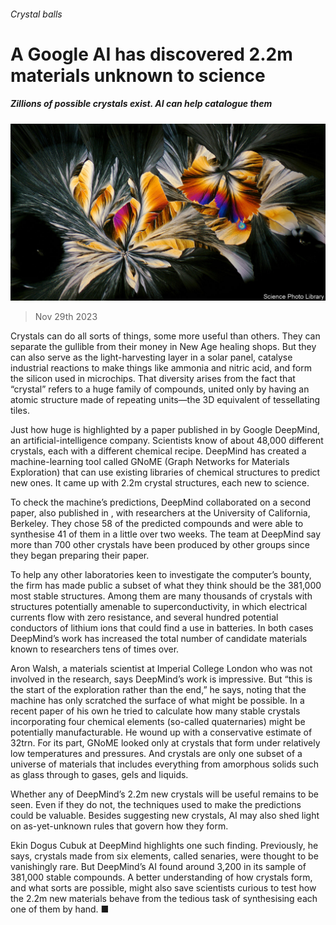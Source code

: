 ###### Crystal balls

# A Google AI has discovered 2.2m materials unknown to science 

##### Zillions of possible crystals exist. AI can help catalogue them 

![image](images/20231202_STP003.jpg) 

> Nov 29th 2023 

Crystals can do all sorts of things, some more useful than others. They can separate the gullible from their money in New Age healing shops. But they can also serve as the light-harvesting layer in a solar panel, catalyse industrial reactions to make things like ammonia and nitric acid, and form the silicon used in microchips. That diversity arises from the fact that “crystal” refers to a huge family of compounds, united only by having an atomic structure made of repeating units—the 3D equivalent of tessellating tiles. 

Just how huge is highlighted by a paper published in  by Google DeepMind, an artificial-intelligence company. Scientists know of about 48,000 different crystals, each with a different chemical recipe. DeepMind has created a machine-learning tool called GNoME (Graph Networks for Materials Exploration) that can use existing libraries of chemical structures to predict new ones. It came up with 2.2m crystal structures, each new to science. 

To check the machine’s predictions, DeepMind collaborated on a second paper, also published in , with researchers at the University of California, Berkeley. They chose 58 of the predicted compounds and were able to synthesise 41 of them in a little over two weeks. The team at DeepMind say more than 700 other crystals have been produced by other groups since they began preparing their paper.

To help any other laboratories keen to investigate the computer’s bounty, the firm has made public a subset of what they think should be the 381,000 most stable structures. Among them are many thousands of crystals with structures potentially amenable to superconductivity, in which electrical currents flow with zero resistance, and several hundred potential conductors of lithium ions that could find a use in batteries. In both cases DeepMind’s work has increased the total number of candidate materials known to researchers tens of times over. 

Aron Walsh, a materials scientist at Imperial College London who was not involved in the research, says DeepMind’s work is impressive. But “this is the start of the exploration rather than the end,” he says, noting that the machine has only scratched the surface of what might be possible. In a recent paper of his own he tried to calculate how many stable crystals incorporating four chemical elements (so-called quaternaries) might be potentially manufacturable. He wound up with a conservative estimate of 32trn. For its part, GNoME looked only at crystals that form under relatively low temperatures and pressures. And crystals are only one subset of a universe of materials that includes everything from amorphous solids such as glass through to gases, gels and liquids.

Whether any of DeepMind’s 2.2m new crystals will be useful remains to be seen. Even if they do not, the techniques used to make the predictions could be valuable. Besides suggesting new crystals, AI may also shed light on as-yet-unknown rules that govern how they form. 

Ekin Dogus Cubuk at DeepMind highlights one such finding. Previously, he says, crystals made from six elements, called senaries, were thought to be vanishingly rare. But DeepMind’s AI found around 3,200 in its sample of 381,000 stable compounds. A better understanding of how crystals form, and what sorts are possible, might also save scientists curious to test how the 2.2m new materials behave from the tedious task of synthesising each one of them by hand. ■



